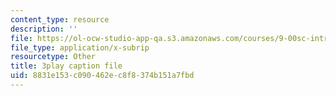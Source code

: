 ```yaml
---
content_type: resource
description: ''
file: https://ol-ocw-studio-app-qa.s3.amazonaws.com/courses/9-00sc-introduction-to-psychology-fall-2011/8831e153c090462ec8f8374b151a7fbd_SFPPw6sDHEI.srt
file_type: application/x-subrip
resourcetype: Other
title: 3play caption file
uid: 8831e153-c090-462e-c8f8-374b151a7fbd
---
```

